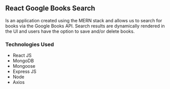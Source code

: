 ## React Google Books Search

Is an application created using the MERN stack and allows us to search for books via the Google Books API. Search results are dynamically rendered in the UI and users have the option to save and/or delete books.

### Technologies Used
 - React JS
 - MongoDB
 - Mongoose
 - Express JS
 - Node
 - Axios




